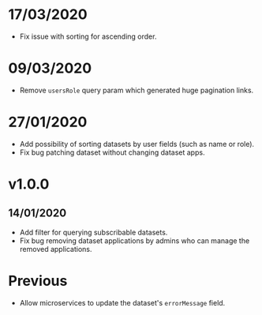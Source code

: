 # 17/03/2020

- Fix issue with sorting for ascending order.


# 09/03/2020

- Remove `usersRole` query param which generated huge pagination links.

# 27/01/2020

- Add possibility of sorting datasets by user fields (such as name or role).
- Fix bug patching dataset without changing dataset apps.

# v1.0.0

## 14/01/2020

- Add filter for querying subscribable datasets.
- Fix bug removing dataset applications by admins who can manage the removed applications.

# Previous

- Allow microservices to update the dataset's `errorMessage` field.
